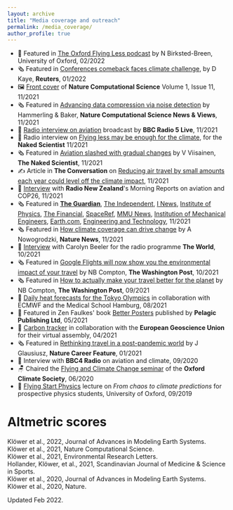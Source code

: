 ```yaml
---
layout: archive
title: "Media coverage and outreach"
permalink: /media_coverage/
author_profile: true
---
```


- 🎤 Featured in [The Oxford Flying Less podcast](https://anchor.fm/noah-birksted-breen/episodes/Why-do-we-fly--could-we-fly-less--The-Flying-Less-movement-in-the-Higher-Education-Sector-e1dbn03) by N Birksted-Breen, University of Oxford, 02/2022
- 🗞️ Featured in [Conferences comeback faces climate challenge](https://www.reuters.com/world/the-great-reboot/conferences-comeback-faces-climate-challenge-2022-01-28/), by D Kaye, __Reuters__, 01/2022
- 🖼️ [Front cover](https://www.nature.com/natcomputsci/volumes/1/issues/11) of __Nature Computational Science__ Volume 1, Issue 11, 11/2021
- 🗞️ Featured in [Advancing data compression via noise detection](https://www.nature.com/articles/s43588-021-00167-z) by Hammerling & Baker, __Nature Computational Science News & Views__, 11/2021
- 🎤 [Radio interview on aviation](https://www.bbc.co.uk/sounds/play/p0b56v4r) broadcast by __BBC Radio 5 Live__, 11/2021
- 🎤 Radio interview on [Flying less may be enough for the climate](https://www.thenakedscientists.com/articles/interviews/flying-bit-less-may-be-enough-climate), for the __Naked Scientist__ 11/2021
- 🗞️ Featured in [Aviation slashed with gradual changes](https://www.thenakedscientists.com/articles/science-news/aviation-warming-slashed-gradual-changes) by V Viisainen, __The Naked Scientist__, 11/2021
- ✍️ Article in __The Conversation__ on [Reducing air travel by small amounts each year could level off the climate impact](https://theconversation.com/reducing-air-travel-by-small-amounts-each-year-could-level-off-the-climate-impact-171184), 11/2021     
- 🎤 [Interview](https://www.rnz.co.nz/national/programmes/morningreport/audio/2018819256/cop26-looks-into-global-flying-habits) with __Radio New Zealand__'s Morning Reports on aviation and COP26, 11/2021
- 🗞️ Featured in [__The Guardian__](https://www.theguardian.com/world/2021/nov/04/small-cuts-in-air-traffic-would-level-off-global-heating-caused-by-flying-study),
[The Independent](https://www.independent.co.uk/travel/news-and-advice/flight-global-warming-carbon-footprint-b1952120.html),
[I News](https://inews.co.uk/news/environment/climate-change-cop26-flying-twice-damaging-climate-previously-thought-1284012),
[Institute of Physics](https://phys.org/news/2021-11-aviation-present-day-contribution-human-induced-global.html), 
[The Financial](https://finchannel.com/aviations-contribution-to-global-warming-higher-than-expected/),
[SpaceRef](http://www.spaceref.com/news/viewpr.html?pid=58659),
[MMU News](https://www.mmu.ac.uk/news-and-events/news/story/14591/),
[Institution of Mechanical Engineers](https://www.imeche.org/news/news-article/aviation-needs-fundamental-change-now-and-radical-innovation-in-future-to-limit-warming),
[Earth.com](https://www.earth.com/news/aviation-has-greater-environmental-impact-than-expected/),
[Engineering and Technology](https://eandt.theiet.org/content/articles/2021/11/aviation-could-consume-one-sixth-of-remaining-temperature-budget/),
11/2021
- 🗞️ Featured in [How climate coverage can drive change](https://doi.org/10.1038/d41586-021-03002-7) by A Nowogrodzki, __Nature News__, 11/2021
- 🎤 [Interview](https://www.pri.org/file/2021-10-06/google-introduces-green-changes) with Carolyn Beeler for the radio programme __The World__, 10/2021
- 🗞️ Featured in [Google Flights will now show you the environmental impact of your travel](https://www.washingtonpost.com/travel/2021/10/06/google-flights-carbon-footprint-travel/) by NB Compton, __The Washington Post__, 10/2021
- 🗞️ Featured in [How to actually make your travel better for the planet](https://www.washingtonpost.com/travel/tips/sustainable-travel-climate-change-ecotourism/) by NB Compton, __The Washington Post__, 09/2021
- 📡 [Daily heat forecasts for the Tokyo Olympics](https://twitter.com/HeatForecast) in collaboration with ECMWF and the Medical School Hamburg, 08/2021
- 📗 Featured in Zen Faulkes' book [Better Posters](https://pelagicpublishing.com/products/better-posters-zen-faulkes) published by __Pelagic Publishing Ltd__, 05/2021
- 📄 [Carbon tracker](https://egu21.eu/about/green_egu.html) in collaboration with the __European Geoscience Union__ for their virtual assembly, 04/2021
- 🗞️ Featured in [Rethinking travel in a post-pandemic world](https://www.nature.com/articles/d41586-020-03649-8?sf241802425=1) by J Glausiusz, __Nature Career Feature__, 01/2021
- 🎤 Interview with __BBC4 Radio__ on aviation and climate, 09/2020
- 🪑 Chaired the [Flying and Climate Change seminar](https://www.youtube.com/watch?v=vBMbo0h1VXs) of the __Oxford Climate Society__, 06/2020
- 🏫 [Flying Start Physics](https://www.physics.ox.ac.uk/engage/schools/secondary-schools/oxford-schools) lecture on _From chaos to climate predictions_ for prospective physics students, University of Oxford, 09/2019

# Altmetric scores

<script type="text/javascript" src="https://d1bxh8uas1mnw7.cloudfront.net/assets/embed.js"></script>

<div style="display: inline;">
  <div class="altmetric-embed" data-badge-type="2" data-altmetric-id="121706714"></div>
  <div>Klöwer et al., 2022, Journal of Advances in Modeling Earth Systems.</div>
</div>
<div style="clear: both;"></div>

<div class="altmetric-embed" data-badge-type="2" data-altmetric-id="117651120"></div> Klöwer et al., 2021, Nature Computational Science. 
<div class="altmetric-embed" data-badge-type="2" data-altmetric-id="116219760"></div> Klöwer et al., 2021, Environmental Research Letters.
<div class="altmetric-embed" data-badge-type="2" data-altmetric-id="111037812"></div> Hollander, Klöwer, et al., 2021, Scandinavian Journal of Medicine & Science in Sports.
<div class="altmetric-embed" data-badge-type="2" data-altmetric-id="89952744"></div> Klöwer et al., 2020, Journal of Advances in Modeling Earth Systems.
<div class="altmetric-embed" data-badge-type="2" data-altmetric-id="85822821"></div> Klöwer et al., 2020, Nature.  

Updated Feb 2022.
